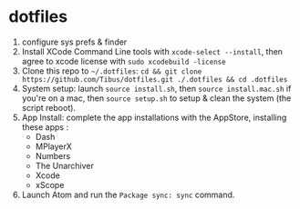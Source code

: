 # dotfiles

1. configure sys prefs & finder
2. Install XCode Command Line tools with `xcode-select --install`, then agree to xcode license with `sudo xcodebuild -license`
3. Clone this repo to `~/.dotfiles`: `cd && git clone https://github.com/Tibus/dotfiles.git ./.dotfiles && cd .dotfiles`
4. System setup: launch `source install.sh`, then `source install.mac.sh` if you're on a mac, then `source setup.sh` to setup & clean the system (the script reboot).
5. App Install: complete the app installations with the AppStore, installing these apps :
    * Dash
    * MPlayerX
    * Numbers
    * The Unarchiver
    * Xcode
    * xScope
6. Launch Atom and run the `Package sync: sync` command.

